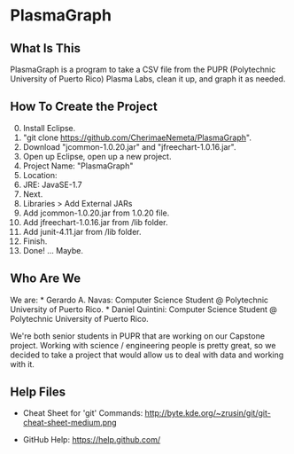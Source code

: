 # PlasmaGraph

## What Is This
PlasmaGraph is a program to take a CSV file from the PUPR (Polytechnic University of Puerto Rico) Plasma Labs, clean it up, and graph it as needed.

## How To Create the Project
0. Install Eclipse.
1. "git clone https://github.com/CherimaeNemeta/PlasmaGraph".
2. Download "jcommon-1.0.20.jar" and "jfreechart-1.0.16.jar".
3. Open up Eclipse, open up a new project.
  1. Project Name: "PlasmaGraph"
  2. Location: <Whichever Location You Want>
  3. JRE: JavaSE-1.7
  4. Next.
  5. Libraries > Add External JARs
  6. Add jcommon-1.0.20.jar from 1.0.20 file.
  7. Add jfreechart-1.0.16.jar from /lib folder.
  8. Add junit-4.11.jar from /lib folder.
  9. Finish.
4. Done! ... Maybe.

## Who Are We

  We are:
    * Gerardo A. Navas: Computer Science Student @ Polytechnic University of Puerto Rico.
    * Daniel Quintini: Computer Science Student @ Polytechnic University of Puerto Rico.

  We're both senior students in PUPR that are working on our Capstone project. Working with science / engineering people is pretty great, so we decided to take a project that would allow us to deal with data and working with it.

## Help Files

* Cheat Sheet for 'git' Commands: http://byte.kde.org/~zrusin/git/git-cheat-sheet-medium.png

* GitHub Help: https://help.github.com/
